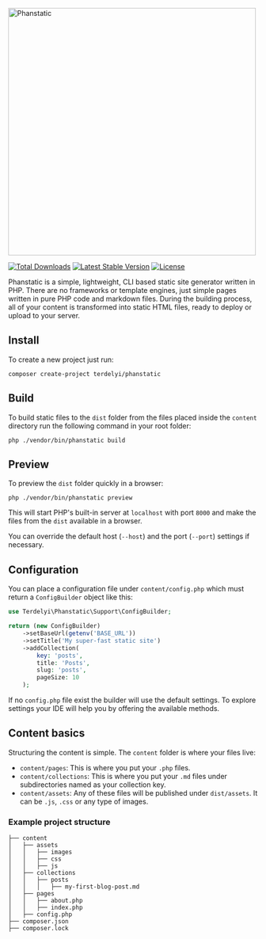 <a href="https://phanstatic.com" target="_blank"><img src="https://raw.githubusercontent.com/terdelyi/phanstatic/tree/feature/di-container/art/logo.png" width="500" alt="Phanstatic"></a>

<a href="https://packagist.org/packages/terdelyi/phanstatic"><img src="https://img.shields.io/packagist/dt/terdelyi/phanstatic" alt="Total Downloads"></a>
<a href="https://packagist.org/packages/terdelyi/phanstatic"><img src="https://img.shields.io/packagist/v/terdelyi/phanstatic" alt="Latest Stable Version"></a>
<a href="https://packagist.org/packages/terdelyi/phanstatic"><img src="https://img.shields.io/packagist/l/terdelyi/phanstatic" alt="License"></a>

Phanstatic is a simple, lightweight, CLI based static site generator written in PHP. There are no frameworks or template
engines, just simple pages written in pure PHP code and markdown files. During the building process, all of your content
is transformed into static HTML files, ready to deploy or upload to your server.

## Install

To create a new project just run:

```
composer create-project terdelyi/phanstatic
```

## Build

To build static files to the `dist` folder from the files placed inside the `content` directory run the following
command in your root folder:

```
php ./vendor/bin/phanstatic build
```

## Preview

To preview the `dist` folder quickly in a browser:

```
php ./vendor/bin/phanstatic preview
```

This will start PHP's built-in server at `localhost` with port `8000` and make the files from the `dist` available in a
browser.

You can override the default host (`--host`) and the port (`--port`) settings if necessary.

## Configuration

You can place a configuration file under `content/config.php` which must return a `ConfigBuilder` object like this:

```php
use Terdelyi\Phanstatic\Support\ConfigBuilder;

return (new ConfigBuilder)
    ->setBaseUrl(getenv('BASE_URL'))
    ->setTitle('My super-fast static site')
    ->addCollection(
        key: 'posts',
        title: 'Posts',
        slug: 'posts',
        pageSize: 10
    );
```
If no `config.php` file exist the builder will use the default settings. To explore settings your IDE will help you by
offering the available methods.

## Content basics

Structuring the content is simple. The `content` folder is where your files live:

- `content/pages`: This is where you put your `.php` files.
- `content/collections`: This is where you put your `.md` files under subdirectories named as your collection key.
- `content/assets`: Any of these files will be published under `dist/assets`. It can be `.js`, `.css` or any type of images.

### Example project structure

```
├── content
│   ├── assets
│   │   ├── images
│   │   ├── css
│   │   ├── js
│   ├── collections
│   │   ├── posts
│   │   │   ├── my-first-blog-post.md
│   ├── pages
│   │   ├── about.php
│   │   ├── index.php
│   ├── config.php
├── composer.json
├── composer.lock
```